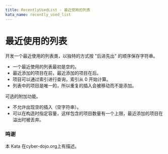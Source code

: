 ```yaml
---
title: RecentlyUsedList - 最近使用的列表
kata_name: recently_used_list
---
```


# 最近使用的列表

开发一个最近使用的列表类，以独特的方式按 "后进先出" 的顺序保存字符串。

* 一个最近使用的列表最初是空的。
* 最近添加的项目在前，最近添加的项目在后。
* 项目可以通过索引进行查询，索引从 0 开始计算。
* 列表中的项目是唯一的，所以重复的插入会被移动而不是添加。

可选的附加功能。

* 不允许出现空的插入（空字符串）。
* 可以在构造时指定容量，这样包含的项目数量有一个上限，最近添加的项目在溢出时被丢弃。

### 鸣谢
本 Kata 在cyber-dojo.org上有描述。
